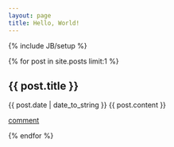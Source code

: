 ```yaml
---
layout: page
title: Hello, World!
---
```

{% include JB/setup %}

{% for post in site.posts limit:1 %}
<h2>{{ post.title }}</h2>
{{ post.date | date_to_string }}
{{ post.content }}

<p><a href="{{ post.url }}">comment</a></p>

{% endfor %}